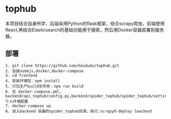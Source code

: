 # tophub
本项目结合自身所学，后端采用Python的flask框架，结合scrapy爬虫，前端使用React,再结合Elasticsearch的基础功能用于搜索，然后用Docker容器部署到服务器。
## 部署
```
1. git clone https://github.com/heidudu/tophub.git
2. 安装nodejs,docker,docker-compose
3. cd frontend
4. 安装环境包：npm install
5. 打包生产build文件夹：npm run build
6. 在 docker-compose.yml, backend/api_tophub/config.py,backend/spider_tophub/spider_tophub/settings 个人环境配置
7. docker-compose up
8. 进入backend 容器的spider_tophub目录，执行:scrapyd-deploy loachost

```
